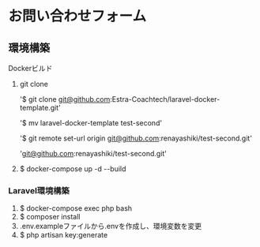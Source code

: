 # お問い合わせフォーム

## 環境構築
Dockerビルド
1. git clone

    '$ git clone git@github.com:Estra-Coachtech/laravel-docker-template.git'

    '$ mv laravel-docker-template test-second'

    '$ git remote set-url origin git@github.com:renayashiki/test-second.git'

    'git@github.com:renayashiki/test-second.git'

2. $ docker-compose up -d --build

### Laravel環境構築

1. $ docker-compose exec php bash
2. $ composer install
3. .env.exampleファイルから.envを作成し、環境変数を変更
4. $ php artisan key:generate



